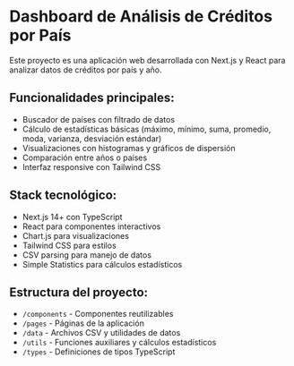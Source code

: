 # Dashboard de Análisis de Créditos por País

Este proyecto es una aplicación web desarrollada con Next.js y React para analizar datos de créditos por país y año.

## Funcionalidades principales:
- Buscador de países con filtrado de datos
- Cálculo de estadísticas básicas (máximo, mínimo, suma, promedio, moda, varianza, desviación estándar)
- Visualizaciones con histogramas y gráficos de dispersión
- Comparación entre años o países
- Interfaz responsive con Tailwind CSS

## Stack tecnológico:
- Next.js 14+ con TypeScript
- React para componentes interactivos
- Chart.js para visualizaciones
- Tailwind CSS para estilos
- CSV parsing para manejo de datos
- Simple Statistics para cálculos estadísticos

## Estructura del proyecto:
- `/components` - Componentes reutilizables
- `/pages` - Páginas de la aplicación
- `/data` - Archivos CSV y utilidades de datos
- `/utils` - Funciones auxiliares y cálculos estadísticos
- `/types` - Definiciones de tipos TypeScript